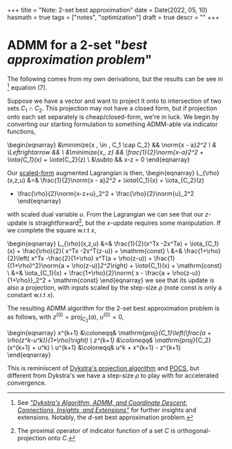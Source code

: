 +++
title = "Note: 2-set best approximation"
date = Date(2022, 05, 10)
hasmath = true
tags = ["notes", "optimization"]
draft = true
descr = ""
+++

# ADMM for a 2-set "*best approximation problem*"

The following comes from my own derivations, but the results can be see in [^1] equation (7).

Suppose we have a vector and want to project it onto to intersection of two sets $C_1 \cap C_2$.
This projection may not have a closed form, but if projection onto each set
separately is cheap/closed-form, we're in luck. We begin by converting our starting formulation
to something ADMM-able via indicator functions,

\begin{eqnarray}
	&\minimize{x \, \in \, C_1 \cap C_2} && \norm{x - a}_2^2 \\
	& \Leftrightarrow  && \\
	&\minimize{x,\, z} && \frac{1}{2}\norm{x-a}_2^2 + \iota_{C_1}(x) + \iota_{C_2}(z) \\
	&\subto && x-z = 0
\end{eqnarray}

Our [scaled-form](/notes/admm_scaled) augmented Lagrangian is then,
\begin{eqnarray}
L_{\rho}(x,z,u) &=& \frac{1}{2}\norm{x - a}_2^2 + \iota_{C_1}(x) + \iota_{C_2}(z) 
+ \frac{\rho}{2}\norm{x-z+u}_2^2 + \frac{\rho}{2}\norm{u}_2^2
\end{eqnarray}

with scaled dual variable $u$. From the Lagrangian we can see that our $z$-update is
straightforward[^2], but the $x$-update requires some manipulation. If we
complete the square w.r.t $x$,

\begin{eqnarray}
L_{\rho}(x,z,u) 
	&=& \frac{1}{2}(x^Tx -2x^Ta) + \iota_{C_1}(x)
	+ \frac{\rho}{2}( x^Tx -2x^T(z-u)) + \mathrm{const} \\
	&=& \frac{1+\rho}{2}\left( x^Tx -\frac{2}{1+\rho} x^T(a + \rho(z-u)) 
	+ \frac{1}{(1+\rho)^2}\norm{a + \rho(z-u)}_2^2\right) + \iota_{C_1}(x) + \mathrm{const} \\
	&=& \iota_{C_1}(x) + \frac{1+\rho}{2}\norm{ x - \frac{a + \rho(z-u)}{1+\rho}}_2^2 + \mathrm{const}
\end{eqnarray}
we see that its update is also a projection, with inputs scaled by the
step-size $\rho$ (note $\mathrm{const}$ is only a constant w.r.t $x$).

The resulting ADMM algorithm for the 2-set best approximation problem is as follows,
with $z^{(0)} = \mathrm{proj}_{C_2}(a)$, $u^{(0)}=0$,

\begin{eqnarray}
	x^{k+1} &\coloneqq& \mathrm{proj}_{C_1}\left(\frac{a + \rho(z^k-u^k)}{1+\rho}\right) \\
	z^{k+1} &\coloneqq& \mathrm{proj}_{C_2}(x^{k+1} + u^k) \\
	u^{k+1} &\coloneqq& u^k + x^{k+1} - z^{k+1}
\end{eqnarray}

This is reminiscent of [Dykstra's projection
algorithm](https://en.wikipedia.org/wiki/Dykstra%27s_projection_algorithm) and
[POCS](https://en.wikipedia.org/wiki/Projections_onto_convex_sets), but
different from Dykstra's we have a step-size $\rho$ to play with for
accelerated convergence.


[^1]: See [*"Dykstra's Algorithm, ADMM, and Coordinate Descent: Connections, Insights, and Extensions"*](https://api.semanticscholar.org/CorpusID:7703985) for further insights and extensions. Notably, the $d$-set best approximation problem.

[^2]: The proximal operator of indicator function of a set $C$ is orthogonal-projection onto $C$.

